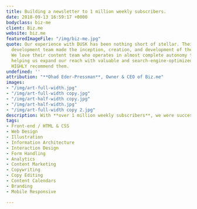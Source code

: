 ```yaml
---
title: Building a newsletter to 1 million weekly subscribers.
date: 2018-09-13 16:59:17 +0000
bodyclass: biz-me
client: Biz.me
website: biz.me
featuredImageFile: "/img/biz-me.jpg"
quote: Our experience with DUSK has been nothing short of stellar. Their design and
  development team made the inception, creation, and development of the site so easy.
  We love their content team who operates in almost complete autonomy to continue
  helping us expand our reach with valuable and search-engine-optimized content. We
  HIGHLY recommend them.
undefined: ''
attribution: "**Ohad Eder-Pressman**, Owner & CEO of Biz.me"
images:
- "/img/art-full-width.jpg"
- "/img/art-full-width copy.jpg"
- "/img/art-half-width copy.jpg"
- "/img/art-half-width.jpg"
- "/img/art-full-width copy 2.jpg"
description: With **over 1 million weekly subscribers**, we were successful in creating a content publishing platform with email newsletter distribution for this vast collection of business owners. After completing the branding, design and development of this site, we helped Biz.me continue to create, edit, and publish content - including copywriting, copy editing, and custom illustrations.
tags:
- Front-end / HTML & CSS
- Web Design
- Illustration
- Information Architecture
- Interaction Design
- Form Handling
- Analytics
- Content Marketing
- Copywriting
- Copy Editing
- Content Calendars
- Branding
- Mobile Responsive

---
```

